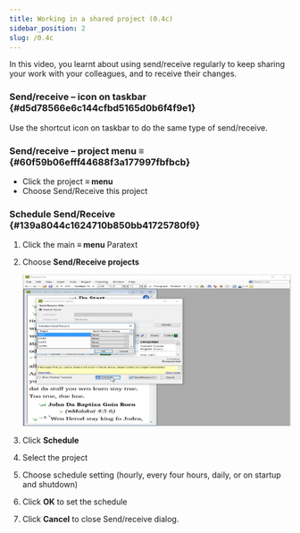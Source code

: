 ```yaml
---
title: Working in a shared project (0.4c)
sidebar_position: 2
slug: /0.4c
---
```




In this video, you learnt about using send/receive regularly to keep sharing your work with your colleagues, and to receive their changes.


### Send/receive – icon on taskbar {#d5d78566e6c144cfbd5165d0b6f4f9e1}


Use the shortcut icon on taskbar to do the same type of send/receive.


### Send/receive – project menu ≡ {#60f59b06efff44688f3a177997fbfbcb}

- Click the project **≡ menu**
- Choose Send/Receive this project

### Schedule Send/Receive {#139a8044c1624710b850bb41725780f9}

1. Click the main **≡ menu** Paratext
1. Choose **Send/Receive projects**

	![](/notion_imgs/1815931610.png)

1. Click **Schedule**
1. Select the project
1. Choose schedule setting (hourly, every four hours, daily, or on startup and shutdown)
1. Click **OK** to set the schedule
1. Click **Cancel** to close Send/receive dialog.
